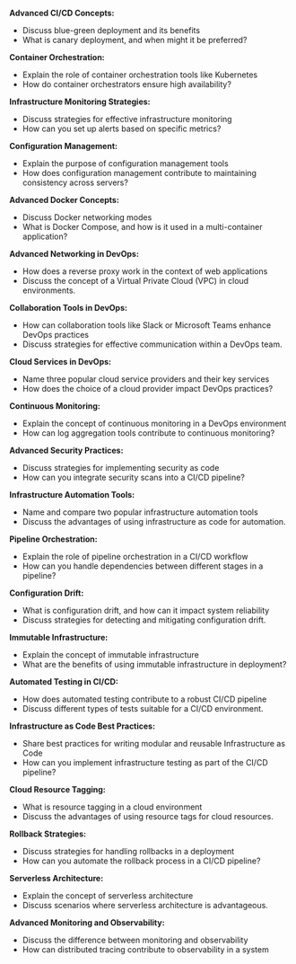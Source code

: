 **Advanced CI/CD Concepts:**
 - Discuss blue-green deployment and its benefits
 - What is canary deployment, and when might it be preferred?

**Container Orchestration:**
 - Explain the role of container orchestration tools like Kubernetes
 - How do container orchestrators ensure high availability?

**Infrastructure Monitoring Strategies:**
 - Discuss strategies for effective infrastructure monitoring
 - How can you set up alerts based on specific metrics?

**Configuration Management:**
 - Explain the purpose of configuration management tools
 - How does configuration management contribute to maintaining consistency across servers?

**Advanced Docker Concepts:**
 - Discuss Docker networking modes
 - What is Docker Compose, and how is it used in a multi-container application?

**Advanced Networking in DevOps:**
 - How does a reverse proxy work in the context of web applications
 - Discuss the concept of a Virtual Private Cloud (VPC) in cloud environments.

**Collaboration Tools in DevOps:**
 - How can collaboration tools like Slack or Microsoft Teams enhance DevOps practices
 - Discuss strategies for effective communication within a DevOps team.

**Cloud Services in DevOps:**
 - Name three popular cloud service providers and their key services
 - How does the choice of a cloud provider impact DevOps practices?

**Continuous Monitoring:**
 - Explain the concept of continuous monitoring in a DevOps environment
 - How can log aggregation tools contribute to continuous monitoring?

**Advanced Security Practices:**
 - Discuss strategies for implementing security as code
 - How can you integrate security scans into a CI/CD pipeline?

**Infrastructure Automation Tools:**
 - Name and compare two popular infrastructure automation tools
 - Discuss the advantages of using infrastructure as code for automation.

**Pipeline Orchestration:**
 - Explain the role of pipeline orchestration in a CI/CD workflow
 - How can you handle dependencies between different stages in a pipeline?

**Configuration Drift:**
 - What is configuration drift, and how can it impact system reliability
 - Discuss strategies for detecting and mitigating configuration drift.

**Immutable Infrastructure:**
 - Explain the concept of immutable infrastructure
 - What are the benefits of using immutable infrastructure in deployment?

**Automated Testing in CI/CD:**
 - How does automated testing contribute to a robust CI/CD pipeline
 - Discuss different types of tests suitable for a CI/CD environment.

**Infrastructure as Code Best Practices:**
 - Share best practices for writing modular and reusable Infrastructure as Code
 - How can you implement infrastructure testing as part of the CI/CD pipeline?

**Cloud Resource Tagging:**
 - What is resource tagging in a cloud environment
 - Discuss the advantages of using resource tags for cloud resources.

**Rollback Strategies:**
 - Discuss strategies for handling rollbacks in a deployment
 - How can you automate the rollback process in a CI/CD pipeline?

**Serverless Architecture:**
 - Explain the concept of serverless architecture
 - Discuss scenarios where serverless architecture is advantageous.

**Advanced Monitoring and Observability:**
 - Discuss the difference between monitoring and observability
 - How can distributed tracing contribute to observability in a system
